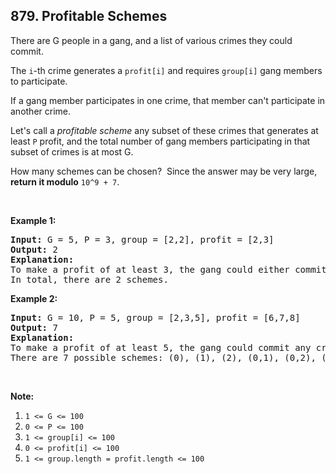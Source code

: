 ## 879. Profitable Schemes

<p>There are G people in a gang, and a list of various crimes they could commit.</p>

<p>The <code>i</code>-th crime generates a <code>profit[i]</code> and requires <code>group[i]</code> gang members to participate.</p>

<p>If a gang member participates in one crime, that member can&#39;t participate in another crime.</p>

<p>Let&#39;s call a <em>profitable&nbsp;scheme</em>&nbsp;any subset of these crimes that generates at least <code>P</code> profit, and the total number of gang members participating in that subset of crimes is at most G.</p>

<p>How many schemes can be chosen?&nbsp; Since the answer may be very&nbsp;large, <strong>return it modulo</strong> <code>10^9 + 7</code>.</p>

<p>&nbsp;</p>

<p><strong>Example 1:</strong></p>

<pre>
<strong>Input: </strong>G = <span id="example-input-1-1">5</span>, P = <span id="example-input-1-2">3</span>, group = <span id="example-input-1-3">[2,2]</span>, profit = <span id="example-input-1-4">[2,3]</span>
<strong>Output: </strong><span id="example-output-1">2</span>
<strong>Explanation: </strong>
To make a profit of at least 3, the gang could either commit crimes 0 and 1, or just crime 1.
In total, there are 2 schemes.
</pre>

<div>
<p><strong>Example 2:</strong></p>

<pre>
<strong>Input: </strong>G = <span id="example-input-2-1">10</span>, P = <span id="example-input-2-2">5</span>, group = <span id="example-input-2-3">[2,3,5]</span>, profit = <span id="example-input-2-4">[6,7,8]</span>
<strong>Output: </strong><span id="example-output-2">7</span>
<strong>Explanation: </strong>
To make a profit of at least 5, the gang could commit any crimes, as long as they commit one.
There are 7 possible schemes: (0), (1), (2), (0,1), (0,2), (1,2), and (0,1,2).
</pre>

<p>&nbsp;</p>
</div>

<p><strong>Note:</strong></p>

<ol>
	<li><code>1 &lt;= G &lt;= 100</code></li>
	<li><code>0 &lt;= P &lt;= 100</code></li>
	<li><code>1 &lt;= group[i] &lt;= 100</code></li>
	<li><code>0 &lt;= profit[i] &lt;= 100</code></li>
	<li><code>1 &lt;= group.length = profit.length &lt;= 100</code></li>
</ol>

<div>
<div>&nbsp;</div>
</div>

